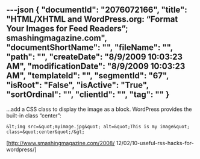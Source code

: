 ---json
{
  "documentId": "2076072166",
  "title": "HTML/XHTML and WordPress.org: “Format Your Images for Feed Readers”; smashingmagazine.com",
  "documentShortName": "",
  "fileName": "",
  "path": "",
  "createDate": "8/9/2009 10:03:23 AM",
  "modificationDate": "8/9/2009 10:03:23 AM",
  "templateId": "",
  "segmentId": "67",
  "isRoot": "False",
  "isActive": "True",
  "sortOrdinal": "",
  "clientId": "",
  "tag": ""
}
---

…add a CSS class to display the image as a block. WordPress provides the built-in class “center”:

    &lt;img src=&quot;myimage.jpg&quot; alt=&quot;This is my image&quot; class=&quot;center&quot;/&gt;

[http://www.smashingmagazine.com/2008/
    12/02/10-useful-rss-hacks-for-wordpress/]
